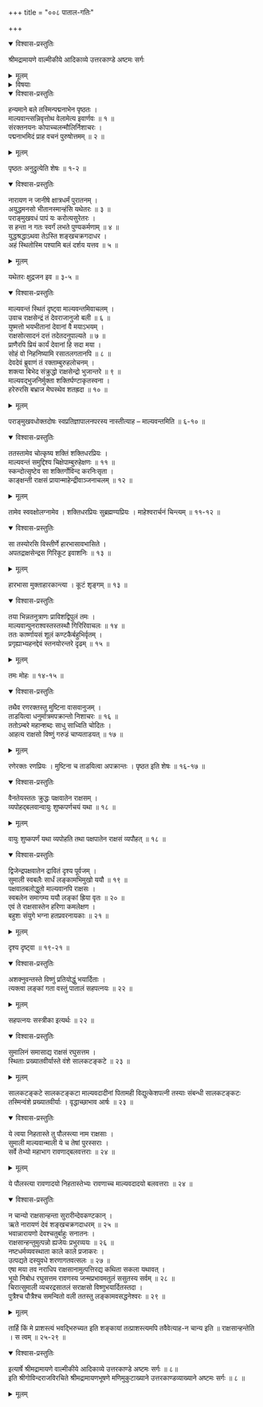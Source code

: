 +++
title = "००८ पाताल-गतिः"

+++

<details open><summary>विश्वास-प्रस्तुतिः</summary>

श्रीमद्रामायणे वाल्मीकीये आदिकाव्ये उत्तरकाण्डे अष्टमः सर्गः
</details>

<details><summary>मूलम्</summary>

श्रीमद्रामायणे वाल्मीकीये आदिकाव्ये उत्तरकाण्डे अष्टमः सर्गः
</details>

<details><summary>विषयाः</summary>

श्रीनारायणेन  
युद्धे माल्यवत्-सुमालिनोः **पराजयः** ॥ १ ॥  
ततस् ताभ्यां विष्णु-भयाल्  
लङ्का-त्यागेन सकल-स्वजनैः सह  
पाताले वासः ॥ २ ॥  
ततो रक्षो-जन-शून्यायां लङ्कायां कुबेरेण वासः ॥ ३ ॥
</details>

<details open><summary>विश्वास-प्रस्तुतिः</summary>

हन्यमाने बले तस्मिन्पद्मनाभेन पृष्ठतः ।  
माल्यवान्त्सन्निवृत्तोथ वेलामेत्य इवार्णवः ॥ १ ॥  
संरक्तनयनः कोपाच्चलन्मौलिर्निशाचरः ।  
पद्मनाभमिदं प्राह वचनं पुरुषोत्तमम् ॥ २ ॥
</details>

<details><summary>मूलम्</summary>

हन्यमाने बले तस्मिन्पद्मनाभेन पृष्ठतः ।  
माल्यवान्त्सन्निवृत्तोथ वेलामेत्य इवार्णवः ॥ १ ॥  
संरक्तनयनः कोपाच्चलन्मौलिर्निशाचरः ।  
पद्मनाभमिदं प्राह वचनं पुरुषोत्तमम् ॥ २ ॥
</details>

पृष्ठतः अनुद्रुत्येति शेषः ॥ १-२ ॥

<details open><summary>विश्वास-प्रस्तुतिः</summary>

नारायण न जानीषे क्षात्रधर्मं पुरातनम् ।  
अयुद्धमनसो भीतानस्मान्हंसि यथेतरः ॥ ३ ॥  
पराङ्मुखवधं पापं यः करोत्यसुरेतरः ।  
स हन्ता न गतः स्वर्गं लभते पुण्यकर्मणाम् ॥ ४ ॥  
युद्धश्रद्धाऽथवा तेऽस्ति शङ्खचक्रगदाधर ।  
अहं स्थितोस्मि पश्यामि बलं दर्शय यत्तव ॥ ५ ॥
</details>

<details><summary>मूलम्</summary>

नारायण न जानीषे क्षात्रधर्मं पुरातनम् ।  
अयुद्धमनसो भीतानस्मान्हंसि यथेतरः ॥ ३ ॥  
पराङ्मुखवधं पापं यः करोत्यसुरेतरः ।  
स हन्ता न गतः स्वर्गं लभते पुण्यकर्मणाम् ॥ ४ ॥  
युद्धश्रद्धाऽथवा तेऽस्ति शङ्खचक्रगदाधर ।  
अहं स्थितोस्मि पश्यामि बलं दर्शय यत्तव ॥ ५ ॥
</details>

यथेतरः क्षुद्रजन इव ॥ ३-५ ॥

<details open><summary>विश्वास-प्रस्तुतिः</summary>

माल्यवन्तं स्थितं दृष्ट्वा माल्यवन्तमिवाचलम् ।  
उवाच राक्षसेन्द्रं तं देवराजानुजो बली ॥ ६ ॥  
युष्मत्तो भयभीतानां देवानां वै मयाऽभयम् ।  
राक्षसोत्सादनं दत्तं तदेतदनुपाल्यते ॥ ७ ॥  
प्राणैरपि प्रियं कार्यं देवानां हि सदा मया ।  
सोहं वो निहनिष्यामि रसातलगतानपि ॥ ८ ॥  
देवदेवं ब्रुवाणं तं रक्ताम्बुरुहलोचनम् ।  
शक्त्या बिभेद संक्रुद्धो राक्षसेन्द्रो भुजान्तरे ॥ ९ ॥  
माल्यवद्भुजनिर्मुक्ता शक्तिर्घण्टाकृतस्वना ।  
हरेरुरसि बभ्राज मेघस्थेव शतह्रदा ॥ १० ॥
</details>

<details><summary>मूलम्</summary>

माल्यवन्तं स्थितं दृष्ट्वा माल्यवन्तमिवाचलम् ।  
उवाच राक्षसेन्द्रं तं देवराजानुजो बली ॥ ६ ॥  
युष्मत्तो भयभीतानां देवानां वै मयाऽभयम् ।  
राक्षसोत्सादनं दत्तं तदेतदनुपाल्यते ॥ ७ ॥  
प्राणैरपि प्रियं कार्यं देवानां हि सदा मया ।  
सोहं वो निहनिष्यामि रसातलगतानपि ॥ ८ ॥  
देवदेवं ब्रुवाणं तं रक्ताम्बुरुहलोचनम् ।  
शक्त्या बिभेद संक्रुद्धो राक्षसेन्द्रो भुजान्तरे ॥ ९ ॥  
माल्यवद्भुजनिर्मुक्ता शक्तिर्घण्टाकृतस्वना ।  
हरेरुरसि बभ्राज मेघस्थेव शतह्रदा ॥ १० ॥
</details>

पराङ्मुखवधोक्तदोषः स्वप्रतिज्ञापालनपरस्य नास्तीत्याह – माल्यवन्तमिति ॥ ६-१० ॥

<details open><summary>विश्वास-प्रस्तुतिः</summary>

ततस्तामेव चोत्कृष्य शक्तिं शक्तिधरप्रियः ।  
माल्यवन्तं समुद्दिश्य चिक्षेपाम्बुरुहेक्षणः ॥ ११ ॥  
स्कन्दोत्सृष्टेव सा शक्तिर्गोविन्द करनिःसृता ।  
काङ्क्षन्ती राक्षसं प्रायान्माहेन्द्रीवाञ्जनाचलम् ॥ १२ ॥
</details>

<details><summary>मूलम्</summary>

ततस्तामेव चोत्कृष्य शक्तिं शक्तिधरप्रियः ।  
माल्यवन्तं समुद्दिश्य चिक्षेपाम्बुरुहेक्षणः ॥ ११ ॥  
स्कन्दोत्सृष्टेव सा शक्तिर्गोविन्द करनिःसृता ।  
काङ्क्षन्ती राक्षसं प्रायान्माहेन्द्रीवाञ्जनाचलम् ॥ १२ ॥
</details>

तामेव स्ववक्षोलग्नामेव । शक्तिधरप्रियः सुब्रह्मण्यप्रियः । माहेश्वरार्चनं चिन्त्यम् ॥ ११-१२ ॥

<details open><summary>विश्वास-प्रस्तुतिः</summary>

सा तस्योरसि विस्तीर्णे हारभासावभासिते ।  
अपतद्राक्षसेन्द्रस गिरिकूट इवाशनिः ॥ १३ ॥
</details>

<details><summary>मूलम्</summary>

सा तस्योरसि विस्तीर्णे हारभासावभासिते ।  
अपतद्राक्षसेन्द्रस गिरिकूट इवाशनिः ॥ १३ ॥
</details>

हारभासा मुक्ताहारकान्त्या । कूटं शृङ्गम् ॥ १३ ॥

<details open><summary>विश्वास-प्रस्तुतिः</summary>

तया भिन्नतनुत्राणः प्राविशद्विपुलं तमः ।  
माल्यवान्पुनराश्वस्तस्तस्थौ गिरिरिवाचलः ॥ १४ ॥  
ततः कार्ष्णायसं शूलं कण्टकैर्बहुभिर्वृतम् ।  
प्रगृह्याभ्यहनद्देवं स्तनयोरन्तरे दृढम् ॥ १५ ॥
</details>

<details><summary>मूलम्</summary>

तया भिन्नतनुत्राणः प्राविशद्विपुलं तमः ।  
माल्यवान्पुनराश्वस्तस्तस्थौ गिरिरिवाचलः ॥ १४ ॥  
ततः कार्ष्णायसं शूलं कण्टकैर्बहुभिर्वृतम् ।  
प्रगृह्याभ्यहनद्देवं स्तनयोरन्तरे दृढम् ॥ १५ ॥
</details>

तमः मोहः ॥ १४-१५ ॥

<details open><summary>विश्वास-प्रस्तुतिः</summary>

तथैव रणरक्तस्तु मुष्टिना वासवानुजम् ।  
ताडयित्वा धनुर्मात्रमपक्रान्तो निशाचरः ॥ १६ ॥  
ततोऽम्बरे महान्शब्दः साधु साध्विति चोदितः ।  
आहत्य राक्षसो विष्णुं गरुडं चाप्यताडयत् ॥ १७ ॥
</details>

<details><summary>मूलम्</summary>

तथैव रणरक्तस्तु मुष्टिना वासवानुजम् ।  
ताडयित्वा धनुर्मात्रमपक्रान्तो निशाचरः ॥ १६ ॥  
ततोऽम्बरे महान्शब्दः साधु साध्विति चोदितः ।  
आहत्य राक्षसो विष्णुं गरुडं चाप्यताडयत् ॥ १७ ॥
</details>

रणेरक्तः रणप्रियः । मुष्टिना च ताडयित्वा अपक्रान्तः । पृष्ठत इति शेषः ॥ १६-१७ ॥

<details open><summary>विश्वास-प्रस्तुतिः</summary>

वैनतेयस्ततः क्रुद्धः पक्षवातेन राक्षसम् ।  
व्यपोहद्बलवान्वायुः शुष्कपर्णचयं यथा ॥ १८ ॥
</details>

<details><summary>मूलम्</summary>

वैनतेयस्ततः क्रुद्धः पक्षवातेन राक्षसम् ।  
व्यपोहद्बलवान्वायुः शुष्कपर्णचयं यथा ॥ १८ ॥
</details>

वायुः शुष्कपर्णं यथा व्यपोहति तथा पक्षपातेन राक्षसं व्यपौहत् ॥ १८ ॥

<details open><summary>विश्वास-प्रस्तुतिः</summary>

द्विजेन्द्रपक्षवातेन द्रावितं दृश्य पूर्वजम् ।  
सुमाली स्वबलैः सार्धं लङ्कामभिमुखो ययौ ॥ १९ ॥  
पक्षवातबलोद्धूतो माल्यवानपि राक्षसः ।  
स्वबलेन समागम्य ययौ लङ्कां ह्रिया वृतः ॥ २० ॥  
एवं ते राक्षसास्तेन हरिणा कमलेक्षण ।  
बहुशः संयुगे भग्ना हतप्रवरनायकाः ॥ २१ ॥
</details>

<details><summary>मूलम्</summary>

द्विजेन्द्रपक्षवातेन द्रावितं दृश्य पूर्वजम् ।  
सुमाली स्वबलैः सार्धं लङ्कामभिमुखो ययौ ॥ १९ ॥  
पक्षवातबलोद्धूतो माल्यवानपि राक्षसः ।  
स्वबलेन समागम्य ययौ लङ्कां ह्रिया वृतः ॥ २० ॥  
एवं ते राक्षसास्तेन हरिणा कमलेक्षण ।  
बहुशः संयुगे भग्ना हतप्रवरनायकाः ॥ २१ ॥
</details>

दृश्य दृष्ट्वा ॥ १९-२१ ॥

<details open><summary>विश्वास-प्रस्तुतिः</summary>

अशक्नुवन्तस्ते विष्णुं प्रतियोद्धुं भयार्दिताः ।  
त्यक्त्वा लङ्कां गता वस्तुं पातालं सहपत्नयः ॥ २२ ॥
</details>

<details><summary>मूलम्</summary>

अशक्नुवन्तस्ते विष्णुं प्रतियोद्धुं भयार्दिताः ।  
त्यक्त्वा लङ्कां गता वस्तुं पातालं सहपत्नयः ॥ २२ ॥
</details>

सहपत्नयः सस्त्रीका इत्यर्थः ॥ २२ ॥

<details open><summary>विश्वास-प्रस्तुतिः</summary>

सुमालिनं समासाद्य राक्षसं रघुसत्तम ।  
स्थिताः प्रख्यातवीर्यास्ते वंशे सालकटङ्कटे ॥ २३ ॥
</details>

<details><summary>मूलम्</summary>

सुमालिनं समासाद्य राक्षसं रघुसत्तम ।  
स्थिताः प्रख्यातवीर्यास्ते वंशे सालकटङ्कटे ॥ २३ ॥
</details>

सालकटङ्कटे सालकटङ्कटा माल्यवदादीनां पितामही विद्युत्केशपत्नी तस्याः संबन्धी सालकटङ्कटः तस्मिन्वंशे प्रख्यातवीर्याः । वृद्धाच्छाभाव आर्षः ॥ २३ ॥

<details open><summary>विश्वास-प्रस्तुतिः</summary>

ये त्वया निहतास्ते तु पौलस्त्या नाम राक्षसाः ।  
सुमाली माल्यवान्माली ये च तेषां पुरस्सराः ।  
सर्वे तेभ्यो महाभाग रावणाद्बलवत्तराः ॥ २४ ॥
</details>

<details><summary>मूलम्</summary>

ये त्वया निहतास्ते तु पौलस्त्या नाम राक्षसाः ।  
सुमाली माल्यवान्माली ये च तेषां पुरस्सराः ।  
सर्वे तेभ्यो महाभाग रावणाद्बलवत्तराः ॥ २४ ॥
</details>

ये पौलस्त्या रावणादयो निहतास्तेभ्यः रावणाच्च माल्यवदादयो बलवत्तराः ॥ २४ ॥

<details open><summary>विश्वास-प्रस्तुतिः</summary>

न चान्यो राक्षसान्हन्ता सुरारीन्देवकण्टकान् ।  
ऋते नारायणं देवं शङ्खचक्रगदाधरम् ॥ २५ ॥  
भवान्नारायणो देवश्चतुर्बाहुः सनातनः ।  
राक्षसान्हन्तुमुत्पन्नो ह्यजेयः प्रभुरव्ययः ॥ २६ ॥  
नष्टधर्मव्यवस्थाता काले काले प्रजाकरः ।  
उत्पद्यते दस्युवधे शरणागतवत्सलः ॥ २७ ॥  
एषा मया तव नराधिप राक्षसानामुत्पत्तिरद्य कथिता सकला यथावत् ।  
भूयो निबोध रघुसत्तम रावणस्य जन्मप्रभावमतुलं ससुतस्य सर्वम् ॥ २८ ॥  
चिरात्सुमाली व्यचरद्रसातलं सराक्षसो विष्णुभयार्दितस्तदा ।  
पुत्रैश्च पौत्रैश्च समन्वितो वली ततस्तु लङ्कामवसद्धनेश्वरः ॥ २९ ॥
</details>

<details><summary>मूलम्</summary>

न चान्यो राक्षसान्हन्ता सुरारीन्देवकण्टकान् ।  
ऋते नारायणं देवं शङ्खचक्रगदाधरम् ॥ २५ ॥  
भवान्नारायणो देवश्चतुर्बाहुः सनातनः ।  
राक्षसान्हन्तुमुत्पन्नो ह्यजेयः प्रभुरव्ययः ॥ २६ ॥  
नष्टधर्मव्यवस्थाता काले काले प्रजाकरः ।  
उत्पद्यते दस्युवधे शरणागतवत्सलः ॥ २७ ॥  
एषा मया तव नराधिप राक्षसानामुत्पत्तिरद्य कथिता सकला यथावत् ।  
भूयो निबोध रघुसत्तम रावणस्य जन्मप्रभावमतुलं ससुतस्य सर्वम् ॥ २८ ॥  
चिरात्सुमाली व्यचरद्रसातलं सराक्षसो विष्णुभयार्दितस्तदा ।  
पुत्रैश्च पौत्रैश्च समन्वितो वली ततस्तु लङ्कामवसद्धनेश्वरः ॥ २९ ॥
</details>

तार्हि किं मे प्राशस्त्यं भवद्भिरुच्यत इति शङ्कायां तत्प्राशस्त्यमपि तवैवेत्याह-न चान्य इति ॥ राक्षसान्हन्तेति । स त्वम् ॥ २५-२९ ॥

<details open><summary>विश्वास-प्रस्तुतिः</summary>

इत्यार्षे श्रीमद्रामायणे वाल्मीकीये आदिकाव्ये उत्तरकाण्डे अष्टमः सर्गः ॥ ८॥  
इति श्रीगोविन्दराजविरचिते श्रीमद्रामायणभूषणे मणिमुकुटाख्याने उत्तरकाण्डव्याख्याने अष्टमः सर्गः ॥ ८ ॥
</details>

<details><summary>मूलम्</summary>

इत्यार्षे श्रीमद्रामायणे वाल्मीकीये आदिकाव्ये उत्तरकाण्डे अष्टमः सर्गः ॥ ८॥  
इति श्रीगोविन्दराजविरचिते श्रीमद्रामायणभूषणे मणिमुकुटाख्याने उत्तरकाण्डव्याख्याने अष्टमः सर्गः ॥ ८ ॥
</details>

